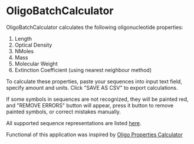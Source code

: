 # OligoBatchCalculator

OligoBatchCalculator calculates the following oligonucleotide properties:
1. Length
2. Optical Density
3. NMoles
4. Mass
5. Molecular Weight
6. Extinction Coefficient (using nearest neighbour method)

To calculate these properties, paste your sequences into input text field, specify amount and units. 
Click "SAVE AS CSV" to export calculations.

If some symbols in sequences are not recognized, they will be painted red, and "REMOVE ERRORS" button will appear, press 
it button to remove painted symbols, or correct mistakes manually.

All supported sequence representations are listed [here](https://github.com/datagrok-ai/public/tree/master/packages/SequenceTranslator#sequence-representations).

Functional of this application was inspired by [Oligo Properties Calculator](https://www.biosyn.com/Oligo-Calculator.aspx)
